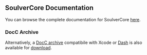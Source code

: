 ## SoulverCore Documentation

You can browse the complete documentation for SoulverCore [here](https://soulverteam.github.io/SoulverCore-Documentation/documentation/soulvercore).

### DocC Archive
Alternatively, a [DocC archive](https://developer.apple.com/documentation/docc) compatibile with Xcode or [Dash](https://kapeli.com/dash) is also available for [download](https://github.com/SoulverTeam/SoulverCore/releases/latest/download/SoulverCore.doccarchive.zip).